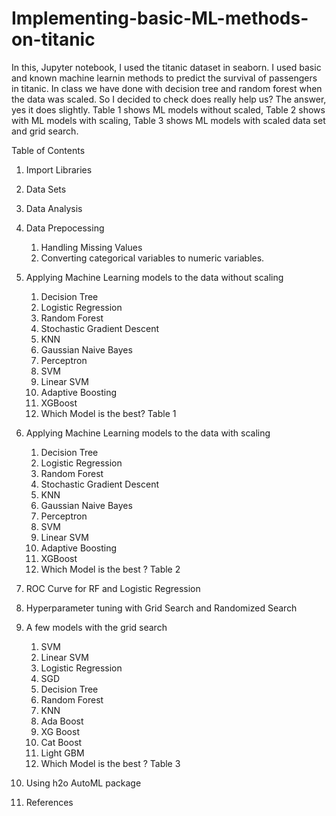 # Implementing-basic-ML-methods-on-titanic
In this, Jupyter notebook, I used the titanic dataset in seaborn. I used basic and known machine learnin methods to predict the survival of passengers in titanic. In class we have done with decision tree and random forest when the data was scaled. So I decided to check does really help us? The answer, yes it does slightly. Table 1 shows ML models without scaled, Table 2 shows with ML models with scaling, Table 3 shows ML models with scaled data set and grid search.


Table of Contents
1. Import Libraries
2. Data Sets
3. Data Analysis
4. Data Prepocessing
    1. Handling Missing Values
    2. Converting categorical variables to numeric variables. 
5. Applying Machine Learning models to the data without scaling
    1. Decision Tree
    2. Logistic Regression
    3. Random Forest
    4. Stochastic Gradient Descent
    5. KNN
    6. Gaussian Naive Bayes
    7. Perceptron
    8. SVM
    9. Linear SVM
    10. Adaptive Boosting
    11. XGBoost
    12. Which Model is the best? Table 1
6. Applying Machine Learning models to the data with scaling
    1. Decision Tree
    2. Logistic Regression
    3. Random Forest
    4. Stochastic Gradient Descent
    5. KNN
    6. Gaussian Naive Bayes
    7. Perceptron
    8. SVM
    9. Linear SVM
    10. Adaptive Boosting
    11. XGBoost
    12. Which Model is the best ? Table 2  
7. ROC Curve for RF and Logistic Regression
8. Hyperparameter tuning with Grid Search and Randomized Search
9. A few models with the grid search
    1. SVM
    2. Linear SVM
    3. Logistic Regression
    4. SGD
    5. Decision Tree
    6. Random Forest
    7. KNN
    8. Ada Boost
    9. XG Boost
    10. Cat Boost
    11. Light GBM
    12. Which Model is the best ? Table 3  
    
10. Using h2o AutoML package    


11. References